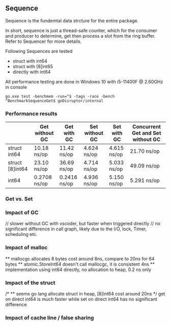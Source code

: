 ## Sequence
Sequence is the fundemtal data strcture for the entire package.

In short, sequence is just a thread-safe counter, which for the consumer and producer to determine, get then process
a slot from the ring buffer. Refer to Sequencer for more details.

Following Sequences are tested
* struct with int64
* struct with [8]int65
* directly with int64

All performance testing are done in Windows 10 with i5-11400F @ 2.60GHz in console
```
go.exe test -benchmem -run=^$ -tags -race -bench ^BenchmarkSequenceGet$ goDisruptor/internal
```

### Performance results 
||Get without GC|Get with GC|Set without GC|Set with GC|Concurrent Get and Set without GC
| -- | -- | -- | -- | -- | -- |
|struct int64|10.18 ns/op|11.42 ns/op|4.624 ns/op|4.615 ns/op|21.70 ns/op|
|struct [8]int64|23.10 ns/op|36.69 ns/op|4.714 ns/op|5.033 ns/op|49.09 ns/op|
|int64|0.2708 ns/op|0.2416 ns/op|4.936 ns/op|5.150 ns/op|5.291 ns/op|


### Get vs. Set

### Impact of GC
// slower without GC with vscoder, but faster when triggered directly
// no significant difference in call graph, likely due to the I/O, lock, Timer, scheduling etc.

### Impact of malloc
** mallocgc allocates 8 bytes cost around 8ns, compare to 20ns for 64 bytes
** atomic.StoreInt64 doesn't call mallocgc, it is consistent 4ns
** implementation using int64 directly, no allocation to heap, 0.2 ns only

### Impact of the struct
/*
** seems go lang allocate struct in heap, [8]int64 cost around 20ns
 */
get on direct int64 is much faster while set on direct int64 has no significant difference


### Impact of cache line / false sharing 

